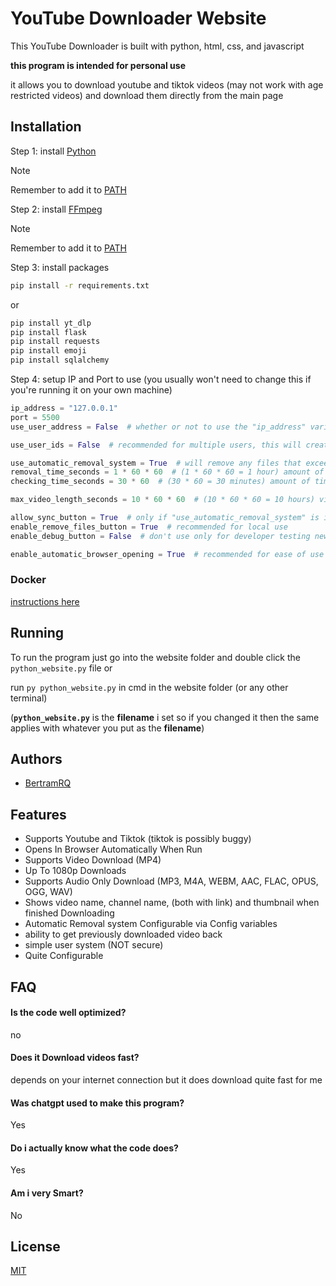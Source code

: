 
# YouTube Downloader Website

This YouTube Downloader is built with python, html, css, and javascript

**this program is intended for personal use**

it allows you to download youtube and tiktok videos (may not work with age restricted videos) and download them directly from the main page


## Installation

Step 1: install [Python](https://www.python.org/downloads/)

> [!NOTE]
> Remember to add it to [PATH](https://phoenixnap.com/kb/add-python-to-path)

Step 2: install [FFmpeg](https://phoenixnap.com/kb/ffmpeg-windows)

> [!NOTE]
> Remember to add it to [PATH](https://phoenixnap.com/kb/ffmpeg-windows#Step_3_Add_FFmpeg_to_PATH)

Step 3: install packages

```bash
pip install -r requirements.txt
```

or 

```bash
pip install yt_dlp
pip install flask
pip install requests
pip install emoji
pip install sqlalchemy
```

Step 4: setup IP and Port to use (you usually won't need to change this if you're running it on your own machine)

```python
ip_address = "127.0.0.1"
port = 5500
use_user_address = False  # whether or not to use the "ip_address" variable this will just get the ip that the user connected to aka the website then uses that instead of "ip_address"

use_user_ids = False  # recommended for multiple users, this will create an id for each person and then save it with each download so only downloads from said person can be used, these ids will be saved locally to each user, this will prevent people from getting previously downloaded videos that other users downloaded and stopping them from removing files they did not download

use_automatic_removal_system = True  # will remove any files that exceeds the "removal_time_seconds" variable
removal_time_seconds = 1 * 60 * 60  # (1 * 60 * 60 = 1 hour) amount of time in seconds that the file should remain when it exceeds this time it will be deleted aslong as "use_automatic_removal_system" is used
checking_time_seconds = 30 * 60  # (30 * 60 = 30 minutes) amount of time in seconds between checks for file removal

max_video_length_seconds = 10 * 60 * 60  # (10 * 60 * 60 = 10 hours) video length in seconds that the downloader can handle

allow_sync_button = True  # only if "use_automatic_removal_system" is in use
enable_remove_files_button = True  # recommended for local use
enable_debug_button = False  # don't use only for developer testing new features

enable_automatic_browser_opening = True  # recommended for ease of use
```


### Docker

[instructions here](https://hub.docker.com/r/bertramrq/python-yt-downloader-website)


## Running

To run the program just go into the website folder and double click the `python_website.py` file or 

run `py python_website.py` in cmd in the website folder (or any other terminal) 

(**`python_website.py`** is the **filename** i set so if you changed it then the same applies with whatever you put as the **filename**)
## Authors

- [BertramRQ](https://github.com/Bertram-RQ)


## Features


- Supports Youtube and Tiktok (tiktok is possibly buggy)
- Opens In Browser Automatically When Run
- Supports Video Download (MP4)
- Up To 1080p Downloads
- Supports Audio Only Download (MP3, M4A, WEBM, AAC, FLAC, OPUS, OGG, WAV)
- Shows video name, channel name, (both with link) and thumbnail when finished Downloading
- Automatic Removal system Configurable via Config variables
- ability to get previously downloaded video back
- simple user system (NOT secure)
- Quite Configurable


## FAQ

#### Is the code well optimized?

no


#### Does it Download videos fast?

depends on your internet connection but it does download quite fast for me


#### Was chatgpt used to make this program?

Yes

#### Do i actually know what the code does?

Yes

#### Am i very Smart?

No


## License

[MIT](https://github.com/Bertram-RQ/python_youtube_downloader_website/blob/main/LICENSE)

